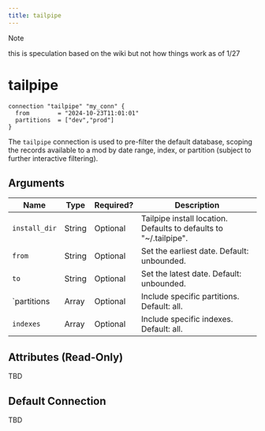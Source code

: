 ```yaml
---
title: tailpipe
---
```


> [!NOTE]
> this is speculation based on the wiki but not how things work as of 1/27

# tailpipe

```hcl
connection "tailpipe" "my_conn" {
  from        = "2024-10-23T11:01:01"
  partitions  = ["dev","prod"]
}
```

The `tailpipe` connection is used to pre-filter the default database, scoping the records available to a mod by date range, index, or partition (subject to further interactive filtering). 


## Arguments

| Name         | Type    | Required?| Description
|--------------|---------|----------|-------------------
| `install_dir`|  String | Optional | Tailpipe install location. Defaults to defaults to "~/.tailpipe".
| `from`       |  String | Optional | Set the earliest date. Default: unbounded.
| `to`         |  String | Optional | Set the latest date. Default: unbounded.
| `partitions  |  Array  | Optional | Include specific partitions. Default: all.
| `indexes`    |  Array  | Optional | Include specific indexes. Default: all.

## Attributes (Read-Only)

TBD

## Default Connection

TBD

